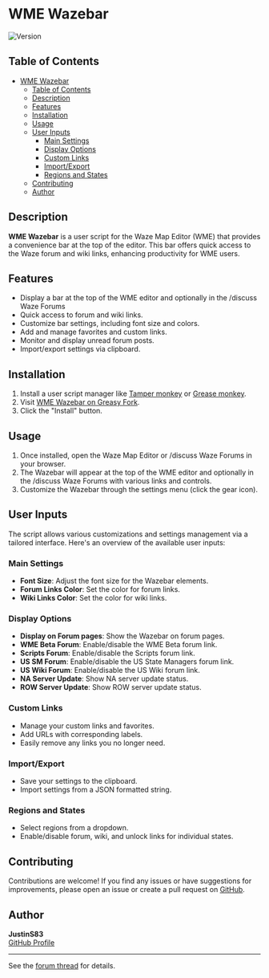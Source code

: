 # WME Wazebar

![Version](https://img.shields.io/badge/version-2025.04.09.01-blue)

## Table of Contents

- [WME Wazebar](#wme-wazebar)
  - [Table of Contents](#table-of-contents)
  - [Description](#description)
  - [Features](#features)
  - [Installation](#installation)
  - [Usage](#usage)
  - [User Inputs](#user-inputs)
    - [Main Settings](#main-settings)
    - [Display Options](#display-options)
    - [Custom Links](#custom-links)
    - [Import/Export](#importexport)
    - [Regions and States](#regions-and-states)
  - [Contributing](#contributing)
  - [Author](#author)

## Description

**WME Wazebar** is a user script for the Waze Map Editor (WME) that provides a convenience bar at the top of the editor. This bar offers quick access to the Waze forum and wiki links, enhancing productivity for WME users.

## Features

- Display a bar at the top of the WME editor and optionally in the /discuss Waze Forums
- Quick access to forum and wiki links.
- Customize bar settings, including font size and colors.
- Add and manage favorites and custom links.
- Monitor and display unread forum posts.
- Import/export settings via clipboard.

## Installation

1. Install a user script manager like [Tamper monkey](https://www.tampermonkey.net/) or [Grease monkey](https://www.greasespot.net/).
2. Visit [WME Wazebar on Greasy Fork](https://greasyfork.org/en/scripts/27604-wme-wazebar).
3. Click the "Install" button.

## Usage

1. Once installed, open the Waze Map Editor or /discuss Waze Forums in your browser.
2. The Wazebar will appear at the top of the WME editor and optionally in the /discuss Waze Forums with various links and controls.
3. Customize the Wazebar through the settings menu (click the gear icon).

## User Inputs

The script allows various customizations and settings management via a tailored interface. Here's an overview of the available user inputs:

### Main Settings

- **Font Size**: Adjust the font size for the Wazebar elements.
- **Forum Links Color**: Set the color for forum links.
- **Wiki Links Color**: Set the color for wiki links.

### Display Options

- **Display on Forum pages**: Show the Wazebar on forum pages.
- **WME Beta Forum**: Enable/disable the WME Beta forum link.
- **Scripts Forum**: Enable/disable the Scripts forum link.
- **US SM Forum**: Enable/disable the US State Managers forum link.
- **US Wiki Forum**: Enable/disable the US Wiki forum link.
- **NA Server Update**: Show NA server update status.
- **ROW Server Update**: Show ROW server update status.

### Custom Links

- Manage your custom links and favorites.
- Add URLs with corresponding labels.
- Easily remove any links you no longer need.

### Import/Export

- Save your settings to the clipboard.
- Import settings from a JSON formatted string.

### Regions and States

- Select regions from a dropdown.
- Enable/disable forum, wiki, and unlock links for individual states.

## Contributing

Contributions are welcome! If you find any issues or have suggestions for improvements, please open an issue or create a pull request on [GitHub](https://github.com/WazeDev/WME-Wazebar).

## Author

**JustinS83**  
[GitHub Profile](https://github.com/JustinS83)

---

See the [forum thread](https://www.waze.com/forum/viewtopic.php?f=819&t=219816) for details.
